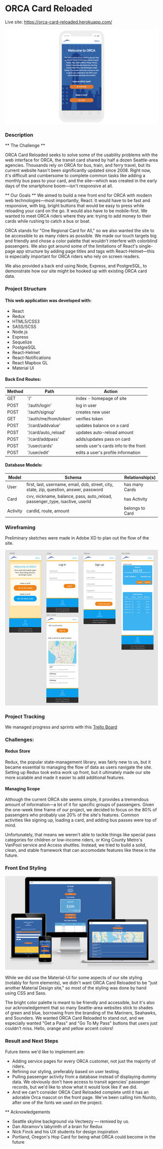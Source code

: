 # ORCA Card Reloaded

Live site: https://orca-card-reloaded.herokuapp.com/

![orca-card-mobile](/client/src/orca-card-mobile.png/?raw=true)

### Description

** The Challenge **

ORCA Card Reloaded seeks to solve some of the usability problems with the web interface for ORCA, the transit card shared by half a dozen Seattle-area agencies. Thousands rely on ORCA for bus, train, and ferry travel, but its current website hasn't been significantly updated since 2008. Right now, it's difficult and cumbersome to complete common tasks like adding a monthly bus pass to your card, and the site—which was created in the early days of the smartphone boom—isn't responsive at all.

** Our Goals ** 
We aimed to build a new front end for ORCA with modern web technologies—most importantly, React. It would have to be fast and responsive, with big, bright buttons that would be easy to press while reloading your card on the go. It would also have to be mobile-first. We wanted to meet ORCA riders where they are: trying to add money to their cards while rushing to catch a bus or boat.

ORCA stands for "One Regional Card for All," so we also wanted the site to be accessible to as many riders as possible. We made our touch targets big and friendly and chose a color palette that wouldn't interfere with colorblind passengers. We also got around some of the limitations of React's single-page app structure by adding page titles and tags with React-Helmet—this is especially important for ORCA riders who rely on screen readers.

We also provided a back end using Node, Express, and PostgreSQL, to demonstrate how our site might be hooked up with existing ORCA card data.

### Project Structure

#### This web application was developed with:
* React
* Redux
* HTML5/CSS3
* SASS/SCSS
* Node.js
* Express
* Sequelize
* PostgreSQL
* React-Helmet
* React-Notifications
* React Mapbox GL
* Material UI


#### Back End Routes:

| Method | Path | Action |
| ------ |------| -------|
| GET | '/' | index - homepage of site |
| POST | '/auth/login' | log in user |
| POST | '/auth/signup' | creates new user |
| GET | '/auth/me/from/token' | verifies token |
| POST | '/card/addvalue' | updates balance on a card |
| POST | '/card/auto_reload' | updates auto-reload amount |
| POST | '/card/addpass' | adds/updates pass on card |
| POST | '/user/cards' | sends user's cards info to the front |
| POST | '/user/edit' | edits a user's profile information |

#### Database Models:

| Model | Schema | Relationship(s) |
| ----- |--------| ----------------|
| User | first, last, username, email, dob, street, city, state, zip, question, answer, password | has many Cards |
| Card | cvv, nickname, balance, pass, auto_reload, passenger_type, isactive, userId | has Activity |
| Activity | cardId, route, amount | belongs to Card |

### Wireframing

Preliminary sketches were made in Adobe XD to plan out the flow of the site.

![wireframes](/client/src/orca-wireframes.png?raw=true)

### Project Tracking

We managed progress and sprints with this [Trello Board](https://trello.com/b/D28aKHPJ/orca-card)

### Challenges:

#### Redux Store
Redux, the popular state-management library, was fairly new to us, but it became essential to managing the flow of data as users navigate the site. Setting up Redux took extra work up front, but it ultimately made our site more scalable and made it easier to add additional features.

#### Managing Scope
Although the current ORCA site seems simple, it provides a tremendous amount of information—a lot of it for specific groups of passengers. Given the  one-week time frame of our project, we decided to focus on the 80% of passengers who probably use 20% of the site's features. Common activities like signing up, loading a card, and adding bus passes were top of mind. 

Unfortunately, that means we weren't able to tackle things like special pass categories for children or low-income riders, or King County Metro's VanPool service and Access shuttles. Instead, we tried to build a solid, clean, and stable framework that can accomodate features like these in the future.  

### Front End Styling

![responsive-site-image](/client/src/orca-responsive.png/?raw=true)

While we did use the Material-UI for some aspects of our site styling (notably for form elements), we  didn't want ORCA Card Reloaded to be "just another Material Design site," so most of the styling was done by hand using CSS and Sass. 

The bright color palette is meant to be friendly and accessible, but it's also our acknowledgement that so many Seattle-area websites stick to shades of green and blue, borrowing from the branding of the Mariners, Seahawks, and Sounders. We wanted ORCA Card Reloaded to stand out, and we especially wanted "Get a Pass" and "Go To My Pass" buttons that users just couldn't miss. Hello, orange and yellow accent colors!

### Result and Next Steps

Future items we'd like to implement are:

* Adding service pages for every ORCA customer, not just the majority of riders.
* Refining our styling, preferably based on user testing.
* Pulling passenger activity from a database instead of displaying dummy data. We obviously don't have access to transit agencies' passenger records, but we'd like to show what it would look  like if we did.
* And we can't consider ORCA Card Reloaded complete until it has an adorable Orca mascot on the front page. We've been calling him Nunito, after one of the fonts we used on the project.

** Acknowledgements 
* Seattle skyline background via Vecteezy — remixed by us.
* Dan Abramov's labyrinth of a brain for Redux
* Nick Finck and his UX students for design inspiration
* Portland, Oregon's Hop Card for being what ORCA could become in the future
